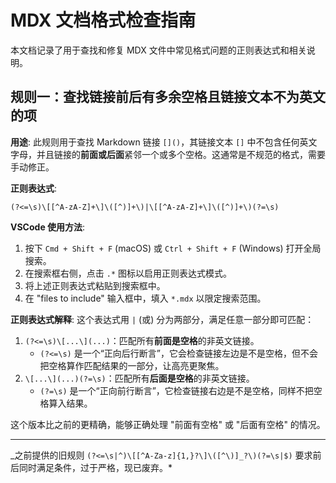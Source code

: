 # MDX 文档格式检查指南

本文档记录了用于查找和修复 MDX 文件中常见格式问题的正则表达式和相关说明。

## 规则一：查找链接前后有多余空格且链接文本不为英文的项

**用途**:
此规则用于查找 Markdown 链接 `[]()`，其链接文本 `[]` 中不包含任何英文字母，并且链接的**前面或后面**紧邻一个或多个空格。这通常是不规范的格式，需要手动修正。

**正则表达式**:

```regex
(?<=\s)\[[^A-zA-Z]+\]\([^)]+\)|\[[^A-zA-Z]+\]\([^)]+\)(?=\s)
```

**VSCode 使用方法**:

1.  按下 `Cmd + Shift + F` (macOS) 或 `Ctrl + Shift + F` (Windows) 打开全局搜索。
2.  在搜索框右侧，点击 `.*` 图标以启用正则表达式模式。
3.  将上述正则表达式粘贴到搜索框中。
4.  在 "files to include" 输入框中，填入 `*.mdx` 以限定搜索范围。

**正则表达式解释**:
这个表达式用 `|` (或) 分为两部分，满足任意一部分即可匹配：

1.  `(?<=\s)\[...\](...)`：匹配所有**前面是空格**的非英文链接。
    - `(?<=\s)` 是一个“正向后行断言”，它会检查链接左边是不是空格，但不会把空格算作匹配结果的一部分，让高亮更聚焦。
2.  `\[...\](...)(?=\s)`：匹配所有**后面是空格**的非英文链接。
    - `(?=\s)` 是一个“正向前行断言”，它检查链接右边是不是空格，同样不把空格算入结果。

这个版本比之前的更精确，能够正确处理 "前面有空格" 或 "后面有空格" 的情况。

---

_之前提供的旧规则 `(?<=\s|^)\[[^A-Za-z]{1,}?\]\([^\)]_?\)(?=\s|$)` 要求前后同时满足条件，过于严格，现已废弃。\*
